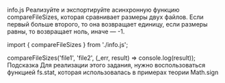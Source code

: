 info.js
Реализуйте и экспортируйте асинхронную функцию compareFileSizes, которая сравнивает размеры двух файлов. Если первый больше второго, то она возвращает единицу, если размеры равны, то возвращает ноль, иначе — -1.

import { compareFileSizes } from './info.js';

compareFileSizes('file1', 'file2', (_err, result) => console.log(result));
Подсказка
Для реализации этого задания, нужно воспользоваться функцией fs.stat, которая использовалась в примерах теории
Math.sign